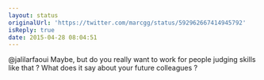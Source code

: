 ```yaml
---
layout: status
originalUrl: 'https://twitter.com/marcgg/status/592962667414945792'
isReply: true
date: 2015-04-28 08:04:51
---
```


@jalilarfaoui Maybe, but do you really want to work for people judging skills like that ? What does it say about your future colleagues ?
